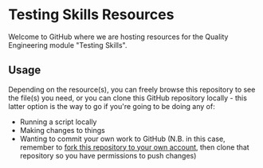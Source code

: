 # Testing Skills Resources

Welcome to GitHub where we are hosting resources for the Quality Engineering
module "Testing Skills".

## Usage

Depending on the resource(s), you can freely browse this repository to see the
file(s) you need, or you can clone this GitHub repository locally - this latter
option is the way to go if you're going to be doing any of:

* Running a script locally
* Making changes to things
* Wanting to commit your own work to GitHub (N.B. in this case, remember to
  [fork this repository to your own account](../../fork), then clone that repository so you
  have permissions to push changes)
